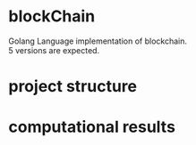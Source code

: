 # blockChain
Golang Language implementation of blockchain.       
5 versions are expected.     

# project structure      


# computational results
